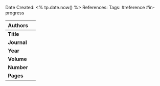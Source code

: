 Date Created: <% tp.date.now() %>
References: 
Tags: #reference #in-progress

| **Authors** |     |
| ----------- | --- |
| **Title**   |     |
| **Journal** |     |
| **Year**    |     |
| **Volume**  |     |
| **Number**  |     |
| **Pages**   |     |
